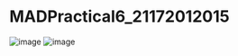 # MADPractical6_21172012015
![image](https://user-images.githubusercontent.com/111293594/195338551-e1d77113-95fa-4193-ae85-35333fe59124.png)
![image](https://user-images.githubusercontent.com/111293594/195338580-89c1d0b5-b633-4966-bdeb-ab0aa1af4346.png)
